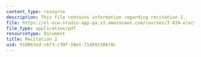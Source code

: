 ```yaml
---
content_type: resource
description: This file contains information regarding recitation 2.
file: https://ol-ocw-studio-app-qa.s3.amazonaws.com/courses/3-024-electronic-optical-and-magnetic-properties-of-materials-spring-2013/910863edc673c39f28e171489230b78c_MIT3_024S13_2012rec2.pdf
file_type: application/pdf
resourcetype: Document
title: Recitation 2
uid: 910863ed-c673-c39f-28e1-71489230b78c
---
```

